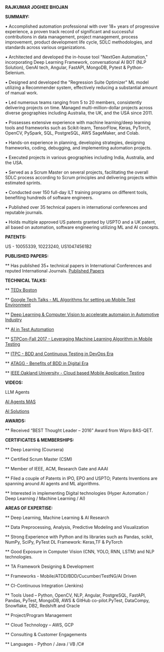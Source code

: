 **RAJKUMAR JOGHEE BHOJAN**

**SUMMARY:**

 •	Accomplished automation professional with over 18+ years of progressive experience, a proven track record of significant and successful contributions in data management, project management, process improvement, product development life cycle, SDLC methodologies, and standards across various organizations.

•	Architected and developed the in-house tool "NextGen Automation," incorporating Deep Learning Framework, conversational AI BOT (NLP Solution), GenAI tech, Angular, FastAPI, MongoDB, Pytest & Python-Selenium.

•	Designed and developed the "Regression Suite Optimizer" ML model utilizing a Recommender system, effectively reducing a substantial amount of manual work.

•	Led numerous teams ranging from 5 to 20 members, consistently delivering projects on time. Managed multi-million-dollar projects across diverse geographies including Australia, the UK, and the USA since 2011.

•	Possesses extensive experience with machine learning/deep learning tools and frameworks such as Scikit-learn, TensorFlow, Keras, PyTorch, OpenCV, PySpark, SQL, PostgreSQL, AWS SageMaker, and Colab.

•	Hands-on experience in planning, developing strategies, designing frameworks, coding, debugging, and implementing automation projects.

•	Executed projects in various geographies including India, Australia, and the USA.

•	Served as a Scrum Master on several projects, facilitating the overall SDLC process according to Scrum principles and delivering projects within estimated sprints.

•	Conducted over 150 full-day ILT training programs on different tools, benefiting hundreds of software engineers.

•	Published over 35 technical papers in international conferences and reputable journals.

•	Holds multiple approved US patents granted by USPTO and a UK patent, all based on automation, software engineering utilizing ML and AI concepts.


 
 **PATENTS:**
 
 US - 10055339, 10223240, US10474561B2

 
 **PUBLISHED PAPERS:** 
 
 ** Has published 35+ technical papers in International Conferences and reputed International Journals. 
    [Published Papers](https://scholar.google.com/citations?user=8NAaUygAAAAJ&hl=en)
    
**TECHNICAL TALKS:**   

 ** [TEDx Boston](https://www.youtube.com/watch?v=osDOlYNFCys)

 ** [Google Tech Talks - ML Algorithms for setting up Mobile Test Environment](https://www.youtube.com/watch?v=RfQi5PNO4L8)
 
 ** [Deep Learning & Computer Vision to accelerate automaion in Automotive Industry](https://1point21gws.com/testingsummit/boston/)
 
 ** [AI in Test Automation](https://1point21gws.com/testingsummit/pastevents/boston/)
 
 **  [STPCon-Fall 2017 - Leveraging Machine Learning Algorithm in Mobile Testing](http://fall2017.stpcon.com/speakers/rajkumar-j-bhojan/)
 
 ** [ITPC - BDD and Continuous Testing in DevOps Era](http://princetonacm.acm.org/tcfpro/TCF_ITPC_2016_Program.pdf)
 
 ** [ATAGG - Benefits of BDD in Digital Era ](http://atagg.agiletestingalliance.org/speakers_details.html#rajkumar)
 
 ** [IEEE,Oakland University - Cloud based Mobile Application Testing](https://r4.ieee.org/sem/wp-content/uploads/sites/6/2013/07/May_2014-WL_Rev1.pdf)
 
 **VIDEOS:**  
 
 LLM Agents
 
[AI Agents MAS](https://www.youtube.com/watch?v=lDXSZyYTalU)

[AI Solutions](https://www.youtube.com/@airesearch7545)
 
 **AWARDS:**
 
 ** Received “BEST Thought Leader – 2016” Award from Wipro BAS-QET.  
 
 **CERTIFICATES & MEMBERSHIPS:**
 
 ** Deep Learning (Coursera)
 
 ** Certified Scrum Master (CSM)
 
 ** Member of IEEE, ACM, Research Gate and AAAI
 
 ** Filed a couple of Patents in IPO, EPO and USPTO; Patents Inventions are spanning around AI agents and ML algorithms.
 
 ** Interested in implementing Digital technologies (Hyper Automation / Deep Learning / Machine Learning / AI)


**AREAS OF EXPERTISE:**

 ** Deep Learning, Machine Learning & AI Research
 
 ** Data Preprocessing, Analysis, Predictive Modeling and Visualization
 
 ** Strong Experience with Python and its libraries such as Pandas, scikit, NumPy, SciPy, PyTest
   DL Framework: Keras,TF & PyTorch
   
 ** Good Exposure in Computer Vision (CNN, YOLO, RNN, LSTM) and NLP technologies.

 ** TA Framework Designing & Development
 
 ** Frameworks - Mobile/ATDD/BDD/Cucumber/TestNG/AI Driven
 
 ** CI-Continuous Integration (Jenkins)	
 
 ** Tools Used – Python, OpenCV, NLP, Angular, PostgreSQL, FastAPI, Pandas, PyTest, MongoDB, AWS & GitHub co-pilot.PyTest, DataCompy, Snowflake, DB2, Redshift and Oracle


 
 ** Project/Program Management		
 
 ** Cloud Technology – AWS, GCP		
 
 ** Consulting & Customer Engagements	
 
 ** Languages -  Python / Java / VB /C#  
 

